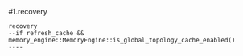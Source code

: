 #1.recovery

```
recovery
--if refresh_cache && memory_engine::MemoryEngine::is_global_topology_cache_enabled() 
----
```